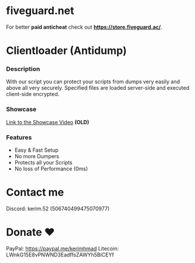 # fiveguard.net
For better **paid anticheat** check out **https://store.fiveguard.ac/**.

# Clientloader (Antidump)

### Description
With our script you can protect your scripts from dumps very easily and above all very securely. Specified files are loaded server-side and executed client-side encrypted. 

### Showcase
[Link to the Showcase Video](https://streamable.com/sf80z9) **(OLD)**

### Features
- Easy & Fast Setup 
- No more Dumpers
- Protects all your Scripts
- No loss of Performance (0ms)

# Contact me
Discord: kerim.52 (506740499475070977)

# Donate ❤️
PayPal: https://paypal.me/kerimhmad
Litecoin: LWnkG15E8vPNWND3EadffsZAWYh5BiCEYf
